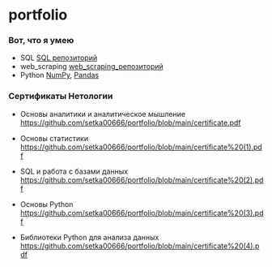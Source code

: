 # portfolio
### Вот, что я умею
- SQL [SQL репозиторий](https://github.com/setka00666/sql)
- web_scraping [web_scraping_репозиторий](https://github.com/setka00666/web_scraping)
- Python [NumPy](https://github.com/setka00666/Python_NumPy), [Pandas](https://github.com/setka00666/pandas) 
### Сертификаты Нетологии

- Основы аналитики и аналитическое мышление https://github.com/setka00666/portfolio/blob/main/certificate.pdf

- Основы статистики  https://github.com/setka00666/portfolio/blob/main/certificate%20(1).pdf

- SQL и работа с базами данных https://github.com/setka00666/portfolio/blob/main/certificate%20(2).pdf

- Основы Python https://github.com/setka00666/portfolio/blob/main/certificate%20(3).pdf

- Библиотеки Python для анализа данных https://github.com/setka00666/portfolio/blob/main/certificate%20(4).pdf
